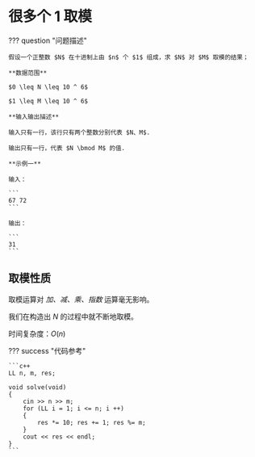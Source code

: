 # 很多个 1 取模

??? question "问题描述"

    假设一个正整数 $N$ 在十进制上由 $n$ 个 $1$ 组成，求 $N$ 对 $M$ 取模的结果；

    **数据范围**

    $0 \leq N \leq 10 ^ 6$

    $1 \leq M \leq 10 ^ 6$

    **输入输出描述**

    输入只有一行，该行只有两个整数分别代表 $N、M$.

    输出只有一行，代表 $N \bmod M$ 的值.

    **示例一**

    输入：

    ```
    67 72
    ```

    输出：

    ```
    31
    ```

## 取模性质

取模运算对 *加、减、乘、指数* 运算毫无影响。

我们在构造出 $N$ 的过程中就不断地取模。

时间复杂度：$O(n)$

??? success "代码参考"

    ```c++
    LL n, m, res;

    void solve(void)
    {
        cin >> n >> m;
        for (LL i = 1; i <= n; i ++)
        {
            res *= 10; res += 1; res %= m;
        }
        cout << res << endl;
    }
    ```